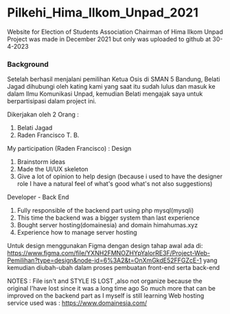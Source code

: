 # Pilkehi_Hima_Ilkom_Unpad_2021
Website for Election of Students Association Chairman of Hima Ilkom Unpad
Project was made in December 2021 but only was uploaded to github at 30-4-2023

<h3> Background </h3>
Setelah berhasil menjalani pemilihan Ketua Osis di SMAN 5 Bandung, Belati Jagad dihubungi oleh kating kami yang saat itu sudah lulus dan masuk ke dalam Ilmu Komunikasi Unpad, kemudian Belati mengajak saya untuk berpartisipasi dalam project ini. 

Dikerjakan oleh 2 Orang :
1. Belati Jagad
2. Raden Francisco T. B.

My participation (Raden Francisco) :
Design
1. Brainstorm ideas 
2. Made the UI/UX skeleton
3. Give a lot of opinion to help design (because i used to have the designer role I have a natural feel of what's good what's not also suggestions)

Developer - Back End
1. Fully responsible of the backend part using php mysql(mysqli) 
2. This time the backend was a bigger system than last experience
3. Bought server hosting(domainesia) and domain himahumas.xyz 
4. Experience how to manage server hosting 


Untuk design menggunakan Figma dengan design tahap awal ada di:
https://www.figma.com/file/YXNH2FMNOZHYpYalorRE3F/Project-Web-Pemilihan?type=design&node-id=6%3A2&t=OnXmGkdE52FFGZcE-1
yang kemudian diubah-ubah dalam proses pembuatan front-end serta back-end



NOTES :
   File isn't and STYLE IS LOST ,also not organize because the original I'have lost since it was a long time ago
   So much more that can be improved on the backend part as I myself is still learning
   Web hosting service used was : https://www.domainesia.com/ 
